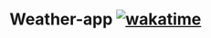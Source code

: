 # Weather-app [![wakatime](https://wakatime.com/badge/user/1e5298dd-76dc-469c-b56c-3e10e8038f0b/project/9a33cfff-2cfd-4519-b020-985b77ce4e6b.svg)](https://wakatime.com/badge/user/1e5298dd-76dc-469c-b56c-3e10e8038f0b/project/9a33cfff-2cfd-4519-b020-985b77ce4e6b)
